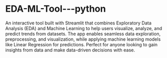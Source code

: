 ﻿# EDA-ML-Tool---python
An interactive tool built with Streamlit that combines Exploratory Data Analysis (EDA) and Machine Learning to help users visualize, analyze, and predict trends from datasets. The app enables seamless data exploration, preprocessing, and visualization, while applying machine learning models like Linear Regression for predictions. Perfect for anyone looking to gain insights from data and make data-driven decisions with ease.
